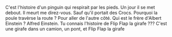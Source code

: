 C'est l'histoire d'un pinguin qui respirait par les pieds. Un jour il se met debout. Il meurt me direz-vous. Sauf qu'il portait des Crocs.
Pourquoi la poule travèrse la route ? Pour aller de l'autre côté.
Qui est le frère d'Albert Einstein ? Alfred Einstein.
Tu connais l'histoire de Flip Flap la girafe ??? C'est une girafe dans un camion, un pont, et Flip Flap la girafe
